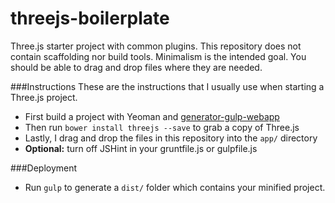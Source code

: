threejs-boilerplate
===================

Three.js starter project with common plugins. This repository does not contain
scaffolding nor build tools. Minimalism is the intended goal. You should be able
to drag and drop files where they are needed.


###Instructions
These are the instructions that I usually use when starting a Three.js project.

* First build a project with Yeoman and [generator-gulp-webapp](https://github.com/yeoman/generator-gulp-webapp)
* Then run `bower install threejs --save` to grab a copy of Three.js
* Lastly, I drag and drop the files in this repository into the `app/` directory
* **Optional:** turn off JSHint in your gruntfile.js or gulpfile.js


###Deployment

* Run `gulp` to generate a `dist/` folder which contains your minified project. 
